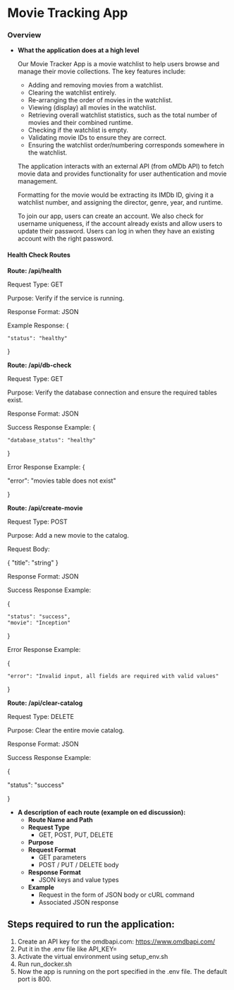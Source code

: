# Movie Tracking App
### Overview

- **What the application does at a high level**

  Our Movie Tracker App is a movie watchlist to help users browse and manage their movie collections. The key features include:
  - Adding and removing movies from a watchlist.
  - Clearing the watchlist entirely.
  - Re-arranging the order of movies in the watchlist.
  - Viewing (display) all movies in the watchlist.
  - Retrieving overall watchlist statistics, such as the total number of movies and their combined runtime.
  - Checking if the watchlist is empty.
  - Validating movie IDs to ensure they are correct.
  - Ensuring the watchlist order/numbering corresponds somewhere in the watchlist.

  The application interacts with an external API (from oMDb API) to fetch movie data and provides functionality for user authentication and movie management.

  Formatting for the movie would be extracting its IMDb ID, giving it a watchlist number, and assigning the director, genre, year, and runtime.

  To join our app, users can create an account. We also check for username uniqueness, if the account already exists and allow users to update their password. Users can log in when they have an existing account with the right password.

#### Health Check Routes
**Route: /api/health**

  Request Type: GET
  
  Purpose: Verify if the service is running.
  
  Response Format: JSON
  
  Example Response:
  {
  
    "status": "healthy"
    
  }
  
**Route: /api/db-check**

  Request Type: GET

  Purpose: Verify the database connection and ensure the required tables exist.

  Response Format: JSON

  Success Response Example:
  {

    "database_status": "healthy"
    
  }

Error Response Example:
{

  "error": "movies table does not exist"
  
}

**Route: /api/create-movie**

  Request Type: POST

  Purpose: Add a new movie to the catalog.

  Request Body:

  {
    "title": "string"
  }

  Response Format: JSON

  Success Response Example:

  {

    "status": "success",
    "movie": "Inception"
    
  }

  Error Response Example:

  {

    "error": "Invalid input, all fields are required with valid values"

  }

**Route: /api/clear-catalog**

Request Type: DELETE

Purpose: Clear the entire movie catalog.

Response Format: JSON

Success Response Example:

{

  "status": "success"
  
}
- **A description of each route (example on ed discussion):**
  - **Route Name and Path**
  - **Request Type**
    - GET, POST, PUT, DELETE
  - **Purpose**
  - **Request Format**
    - GET parameters
    - POST / PUT / DELETE body
  - **Response Format**
    - JSON keys and value types
  - **Example**
    - Request in the form of JSON body or cURL command
    - Associated JSON response

## Steps required to run the application:
1. Create an API key for the omdbapi.com: https://www.omdbapi.com/
2. Put it in the .env file like API_KEY=<your api key>
3. Activate the virtual environment using setup_env.sh
4. Run run_docker.sh
5. Now the app is running on the port specified in the .env file. The default port is 800.
